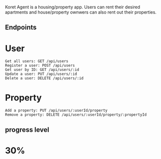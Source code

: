 Koret Agent is a housing/property app.
Users can rent their desired apartments and house/property ownwers can also rent out their properties.

## Endpoints

# User
    Get all users: GET /api/users
    Register a user: POST /api/users
    Get user by ID: GET /api/users/:id
    Update a user: PUT /api/users/:id
    Delete a user: DELETE /api/users/:id

# Property
    Add a property: PUT /api/users/:userId/property
    Remove a property: DELETE /api/users/:userId/property/:propertyId

## progress level
# 30%
